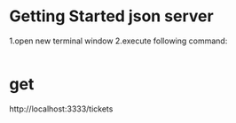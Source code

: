 # Getting Started json server
1.open new terminal window
2.execute following command:
``````yarn run json-server -w -p 3333 ./mock/database.json
``````

# get
http://localhost:3333/tickets